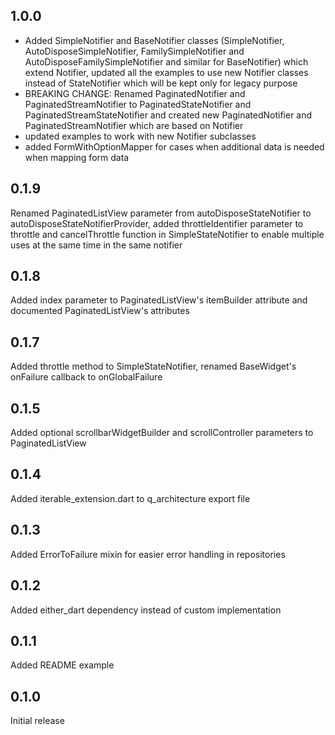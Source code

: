 ## 1.0.0

- Added SimpleNotifier and BaseNotifier classes (SimpleNotifier,
  AutoDisposeSimpleNotifier, FamilySimpleNotifier and
  AutoDisposeFamilySimpleNotifier and similar for BaseNotifier) which extend
  Notifier, updated all the examples to use new Notifier classes instead of
  StateNotifier which will be kept only for legacy purpose
- BREAKING CHANGE: Renamed PaginatedNotifier and PaginatedStreamNotifier to
  PaginatedStateNotifier and PaginatedStreamStateNotifier and created new
  PaginatedNotifier and PaginatedStreamNotifier which are based on Notifier
- updated examples to work with new Notifier subclasses
- added FormWithOptionMapper for cases when additional data is needed when
  mapping form data

## 0.1.9

Renamed PaginatedListView parameter from autoDisposeStateNotifier to
autoDisposeStateNotifierProvider, added throttleIdentifier parameter to throttle
and cancelThrottle function in SimpleStateNotifier to enable multiple uses at
the same time in the same notifier

## 0.1.8

Added index parameter to PaginatedListView's itemBuilder attribute and
documented PaginatedListView's attributes

## 0.1.7

Added throttle method to SimpleStateNotifier, renamed BaseWidget's onFailure
callback to onGlobalFailure

## 0.1.5

Added optional scrollbarWidgetBuilder and scrollController parameters to
PaginatedListView

## 0.1.4

Added iterable_extension.dart to q_architecture export file

## 0.1.3

Added ErrorToFailure mixin for easier error handling in repositories

## 0.1.2

Added either_dart dependency instead of custom implementation

## 0.1.1

Added README example

## 0.1.0

Initial release
